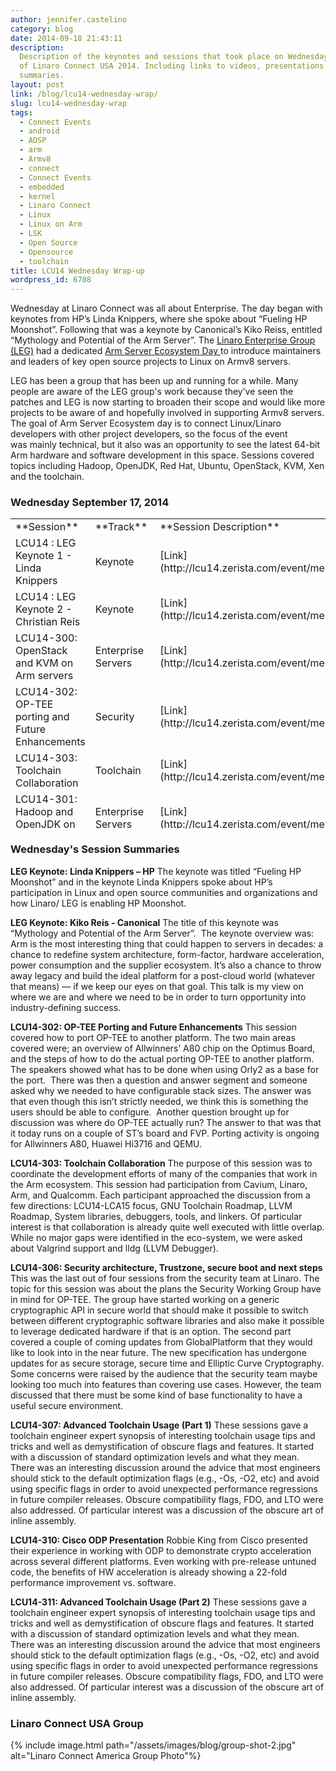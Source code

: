 ```yaml
---
author: jennifer.castelino
category: blog
date: 2014-09-18 21:43:11
description:
  Description of the keynotes and sessions that took place on Wednesday
  of Linaro Connect USA 2014. Including links to videos, presentations and session
  summaries.
layout: post
link: /blog/lcu14-wednesday-wrap/
slug: lcu14-wednesday-wrap
tags:
  - Connect Events
  - android
  - AOSP
  - arm
  - Armv8
  - connect
  - Connect Events
  - embedded
  - kernel
  - Linaro Connect
  - Linux
  - Linux on Arm
  - LSK
  - Open Source
  - Opensource
  - toolchain
title: LCU14 Wednesday Wrap-up
wordpress_id: 6708
---
```


Wednesday at Linaro Connect was all about Enterprise. The day began with keynotes from HP’s Linda Knippers, where she spoke about “Fueling HP Moonshot”. Following that was a keynote by Canonical’s Kiko Reiss, entitled “Mythology and Potential of the Arm Server”. The [Linaro Enterprise Group (LEG)](https://wiki-archive.linaro.org/LEG) had a dedicated [Arm Server Ecosystem Day ](https://connect.linaro.org/lcu14/)to introduce maintainers and leaders of key open source projects to Linux on Armv8 servers.

LEG has been a group that has been up and running for a while. Many people are aware of the LEG group's work because they’ve seen the patches and LEG is now starting to broaden their scope and would like more projects to be aware of and hopefully involved in supporting Armv8 servers. The goal of Arm Server Ecosystem day is to connect Linux/Linaro developers with other project developers, so the focus of the event was mainly technical, but it also was an opportunity to see the latest 64-bit Arm hardware and software development in this space. Sessions covered topics including Hadoop, OpenJDK, Red Hat, Ubuntu, OpenStack, KVM, Xen and the toolchain.

### **Wednesday September 17, 2014**

<table width="1029" style="height: 496px;" class="table responsive-table" >
<tbody >
<tr >

<td width="35%" markdown="1">
**Session**
</td>

<td width="13%" markdown="1">
**Track**
</td>

<td width="13%" markdown="1">
**Session Description**
</td>

<td width="13%" markdown="1">
**Youtube Video**
</td>

<td width="13%" markdown="1">
**Presentation**
</td>

<td width="13%" markdown="1">
**Video (Linaro Server)**
</td>
</tr>
<tr >

<td markdown="1">
LCU14 : LEG Keynote 1 - Linda Knippers
</td>

<td markdown="1">
Keynote
</td>

<td markdown="1">
[Link](http://lcu14.zerista.com/event/member/137744)
</td>

<td markdown="1">
[Video](https://www.youtube.com/watch?v=69OqKQ_NcTQ&list=UUIVqQKxCyQLJS6xvSmfndLA)
</td>

<td markdown="1">
Available soon
</td>

<td markdown="1">
[Link](http://people.linaro.org/linaro-connect/lcu14/videos/09-17-Wednesday/LCU14%2520-%2520LEG%2520Keynote%25201.mp4)
</td>
</tr>
<tr >

<td markdown="1">
LCU14 : LEG Keynote 2 - Christian Reis
</td>

<td markdown="1">
Keynote
</td>

<td markdown="1">
[Link](http://lcu14.zerista.com/event/member/137745)
</td>

<td markdown="1">
[Video](https://www.youtube.com/watch?v=f2RQYclWifI&list=UUIVqQKxCyQLJS6xvSmfndLA)
</td>

<td markdown="1">
[Link to Presentation](http://www.slideshare.net/linaroorg/lcu2014-mythology)
</td>

<td markdown="1">
[Link](http://people.linaro.org/linaro-connect/lcu14/videos/09-17-Wednesday/LCU14%2520-%2520LEG%2520Keynote%25202.mp4)
</td>
</tr>
<tr >

<td markdown="1">
LCU14-300: OpenStack and KVM on Arm servers
</td>

<td markdown="1">
Enterprise Servers
</td>

<td markdown="1">
[Link](http://lcu14.zerista.com/event/member/137746)
</td>

<td markdown="1">
[Video](https://www.youtube.com/watch?v=WLtxQTsyWK8&list=UUIVqQKxCyQLJS6xvSmfndLA)
</td>

<td markdown="1">
[Link to Presentation](http://www.slideshare.net/linaroorg/lcu14-300-open-stack-andkvm-on-arm-servers)
</td>

<td markdown="1">
[Link](http://people.linaro.org/linaro-connect/lcu14/videos/09-17-Wednesday/LCU14-300-%2520OpenStack%2520and%2520KVM%2520on%2520Arm%2520servers.mp4)
</td>
</tr>
<tr >

<td markdown="1">
LCU14-302: OP-TEE porting and Future Enhancements
</td>

<td markdown="1">
Security
</td>

<td markdown="1">
[Link](http://lcu14.zerista.com/event/member/137748)
</td>

<td markdown="1">
[Video](https://www.youtube.com/watch?v=QgaGJow7hws&list=UUIVqQKxCyQLJS6xvSmfndLA)
</td>

<td markdown="1">
[Link to Presentation](http://www.slideshare.net/linaroorg/lcu14-302-how-to-port-optee-to-another-platform)
</td>

<td markdown="1">
[Link](http://people.linaro.org/linaro-connect/lcu14/videos/09-17-Wednesday/LCU14-302-%2520OP-TEE%2520Porting%2520and%2520Future%2520Enhancements.mp4)
</td>
</tr>
<tr >

<td markdown="1">
LCU14-303: Toolchain Collaboration
</td>

<td markdown="1">
Toolchain
</td>

<td markdown="1">
[Link](http://lcu14.zerista.com/event/member/137749)
</td>

<td markdown="1">
[Video](https://www.youtube.com/watch?v=b-mtKxOm0m8&list=UUIVqQKxCyQLJS6xvSmfndLA)
</td>

<td markdown="1">
[Link to Presentation](http://www.slideshare.net/linaroorg/lcu14-303-toolchain-collaboration)
</td>

<td markdown="1">
[Link](http://people.linaro.org/linaro-connect/lcu14/videos/09-17-Wednesday/LCU14-303-%2520Toolchain%2520Collaboration.mp4)
</td>
</tr>
<tr >

<td markdown="1">
LCU14-301: Hadoop and OpenJDK on Arm servers
</td>

<td markdown="1">
Enterprise Servers
</td>

<td markdown="1">
[Link](http://lcu14.zerista.com/event/member/137747)
</td>

<td markdown="1">
[Video](https://www.youtube.com/watch?v=GD6AZLfSz-A&list=UUIVqQKxCyQLJS6xvSmfndLA)
</td>

<td markdown="1">
[Link to Presentation](http://www.slideshare.net/linaroorg/lcu14-301-hadoop-and-open-jdk-on-arm-servers)
</td>

<td markdown="1">
[Link](http://people.linaro.org/linaro-connect/lcu14/videos/09-17-Wednesday/LCU14-301-%2520Hadoop%2520and%2520OpenJDK%2520on%2520Arm%2520servers.mp4)
</td>
</tr>
<tr >

<td markdown="1">
LCU14-304: Red Hat Offering for Arm servers
</td>

<td markdown="1">
Enterprise Servers
</td>

<td markdown="1">
[Link](http://lcu14.zerista.com/event/member/137751)
</td>

<td markdown="1">
[Video](https://www.youtube.com/watch?v=8kvlg5GHqdw&list=UUIVqQKxCyQLJS6xvSmfndLA)
</td>

<td markdown="1">
Available soon
</td>

<td markdown="1">
[Link](http://people.linaro.org/linaro-connect/lcu14/videos/09-17-Wednesday/LCU14-304-%2520Red%2520Hat%2520Offering%2520for%2520Arm%2520servers.mp4)
</td>
</tr>
<tr >

<td markdown="1">
LCU14-306: Security architecture, Trustzone, secure boot and next steps
</td>

<td markdown="1">
Security
</td>

<td markdown="1">
[Link](http://lcu14.zerista.com/event/member/137753)
</td>

<td markdown="1">
[Video](https://www.youtube.com/watch?v=GTKEmdUU1lE&list=UUIVqQKxCyQLJS6xvSmfndLA)
</td>

<td markdown="1">
[Link to Presentation](http://www.slideshare.net/linaroorg/lcu14-306-optee-future-enhancements)
</td>

<td markdown="1">
[Link](http://people.linaro.org/linaro-connect/lcu14/videos/09-17-Wednesday/LCU14-306-%2520OP-TEE%2520Future%2520Enhancements.mp4)
</td>
</tr>
<tr >

<td markdown="1">
LCU14-307: Advanced Toolchain Usage (Part 1)
</td>

<td markdown="1">
Toolchain
</td>

<td markdown="1">
[Link](http://lcu14.zerista.com/event/member/137754)
</td>

<td markdown="1">
[Video](https://www.youtube.com/watch?v=E0troMIh1Go&list=UUIVqQKxCyQLJS6xvSmfndLA)
</td>

<td markdown="1">
[Link to Presentation](http://www.slideshare.net/linaroorg/lcu14-307-advanced-toolchain-usage-parts-12)
</td>

<td markdown="1">
[Link](http://people.linaro.org/linaro-connect/lcu14/videos/09-17-Wednesday/LCU14-307-%2520Advanced%2520Toolchain%2520Usage%2520%2528Part%25201%2529.mp4)
</td>
</tr>
<tr >

<td markdown="1">
LCU14-305: Canonical Ubuntu for Arm servers
</td>

<td markdown="1">
Enterprise Servers
</td>

<td markdown="1">
[Link](http://lcu14.zerista.com/event/member/137752)
</td>

<td markdown="1">
[Video](https://www.youtube.com/watch?v=inHxcitgkxk&list=UUIVqQKxCyQLJS6xvSmfndLA)
</td>

<td markdown="1">
Available soon
</td>

<td markdown="1">
[Link](http://people.linaro.org/linaro-connect/lcu14/videos/09-17-Wednesday/LCU14-305-%2520Canonical%2520Ubuntu%2520for%2520Arm%2520servers.mp4)
</td>
</tr>
<tr >

<td markdown="1">
LCU14-308: Citrix XEN for Arm servers
</td>

<td markdown="1">
Enterprise Servers
</td>

<td markdown="1">
[Link](http://lcu14.zerista.com/event/member/137755)
</td>

<td markdown="1">
[Video](https://www.youtube.com/watch?v=Glabus8qpLY&list=UUIVqQKxCyQLJS6xvSmfndLA)
</td>

<td markdown="1">
[Link to Presentation](https://www.slideshare.net/linaroorg/lcu14-308-xen-project-for-arm-servers)
</td>

<td markdown="1">
[Link](http://people.linaro.org/linaro-connect/lcu14/videos/09-17-Wednesday/LCU14-308-%2520Citrix%2520XEN%2520for%2520Arm%2520servers(1).mp4)
</td>
</tr>
<tr >

<td markdown="1">

</td>

<td markdown="1">

</td>

<td markdown="1">

</td>

<td markdown="1">

</td>

<td markdown="1">

</td>

<td markdown="1">

</td>
</tr>
<tr >

<td markdown="1">
LCU14-310: Cisco ODP Presentation
</td>

<td markdown="1">
Networking
</td>

<td markdown="1">
[Link](http://lcu14.zerista.com/event/member/137757)
</td>

<td markdown="1">
[Video](https://www.youtube.com/watch?v=eFlTmslVK-Y&list=UUIVqQKxCyQLJS6xvSmfndLA)
</td>

<td markdown="1">
[Link to Presentation](http://www.slideshare.net/linaroorg/lcu14-310-cisco-odp-v2)
</td>

<td markdown="1">
[Link](http://people.linaro.org/linaro-connect/lcu14/videos/09-17-Wednesday/LCU14-310-%2520Cisco%2520ODP%2520Presentation.mp4)
</td>
</tr>
<tr >

<td markdown="1">
LCU14-311: Advanced Toolchain Usage (Part 2)
</td>

<td markdown="1">
Toolchain
</td>

<td markdown="1">
[Link](http://lcu14.zerista.com/event/member/137758)
</td>

<td markdown="1">
[Video](https://www.youtube.com/watch?v=cy69u5n3qWA&list=UUIVqQKxCyQLJS6xvSmfndLA)
</td>

<td markdown="1">
[Link to Presentation](http://www.slideshare.net/linaroorg/lcu14-311-advanced-toolchain-usage-parts-12)
</td>

<td markdown="1">
[Link](http://people.linaro.org/linaro-connect/lcu14/videos/09-17-Wednesday/LCU14-311-%2520Advanced%2520Toolchain%2520Usage%2520%2528Part%25202%2529.mp4)
</td>
</tr>
<tr >

<td markdown="1">
LCU14-312: Introduction to the Ecosystem Day
</td>

<td markdown="1">
Enterprise Servers
</td>

<td markdown="1">
[Link](http://lcu14.zerista.com/event/member/137758)
</td>

<td markdown="1">
[Video](https://www.youtube.com/watch?v=earxQS-z_tk&list=UUIVqQKxCyQLJS6xvSmfndLA)
</td>

<td markdown="1">
[Link to Presentation](https://www.slideshare.net/linaroorg/lcu14-312introduction-to-the-ecosystem-day)
</td>

<td markdown="1">
[Link](http://people.linaro.org/linaro-connect/lcu14/videos/09-17-Wednesday/LCU14-312%2520-%2520Introduction%2520to%2520the%2520Ecosystem%2520day.mp4)
</td>
</tr>
</tbody>
</table>

### **Wednesday's Session Summaries**

**LEG Keynote: Linda Knippers – HP** The keynote was titled “Fueling HP Moonshot” and in the keynote Linda Knippers spoke about HP’s participation in Linux and open source communities and organizations and how Linaro/ LEG is enabling HP Moonshot.

**LEG Keynote: Kiko Reis - Canonical** The title of this keynote was “Mythology and Potential of the Arm Server”.  The keynote overview was: Arm is the most interesting thing that could happen to servers in decades: a chance to redefine system architecture, form-factor, hardware acceleration, power consumption and the supplier ecosystem. It’s also a chance to throw away legacy and build the ideal platform for a post-cloud world (whatever that means) — if we keep our eyes on that goal. This talk is my view on where we are and where we need to be in order to turn opportunity into industry-defining success.

**LCU14-302: OP-TEE Porting and Future Enhancements** This session covered how to port OP-TEE to another platform. The two main areas covered were; an overview of Allwinners’ A80 chip on the Optimus Board, and the steps of how to do the actual porting OP-TEE to another platform. The speakers showed what has to be done when using Orly2 as a base for the port.  There was then a question and answer segment and someone asked why we needed to have configurable stack sizes. The answer was that even though this isn’t strictly needed, we think this is something the users should be able to configure.  Another question brought up for discussion was where do OP-TEE actually run? The answer to that was that it today runs on a couple of ST’s board and FVP. Porting activity is ongoing for Allwinners A80, Huawei Hi3716 and QEMU.

**LCU14-303: Toolchain Collaboration** The purpose of this session was to coordinate the development efforts of many of the companies that work in the Arm ecosystem. This session had participation from Cavium, Linaro, Arm, and Qualcomm. Each participant approached the discussion from a few directions: LCU14-LCA15 focus, GNU Toolchain Roadmap, LLVM Roadmap, System libraries, debuggers, tools, and linkers. Of particular interest is that collaboration is already quite well executed with little overlap. While no major gaps were identified in the eco-system, we were asked about Valgrind support and lldg (LLVM Debugger).

**LCU14-306: Security architecture, Trustzone, secure boot and next steps** This was the last out of four sessions from the security team at Linaro. The topic for this session was about the plans the Security Working Group have in mind for OP-TEE. The group have started working on a generic cryptographic API in secure world that should make it possible to switch between different cryptographic software libraries and also make it possible to leverage dedicated hardware if that is an option. The second part covered a couple of coming updates from GlobalPlatform that they would like to look into in the near future. The new specification has undergone updates for as secure storage, secure time and Elliptic Curve Cryptography. Some concerns were raised by the audience that the security team maybe looking too much into features than covering use cases. However, the team discussed that there must be some kind of base functionality to have a useful secure environment.

**LCU14-307: Advanced Toolchain Usage (Part 1)** These sessions gave a toolchain engineer expert synopsis of interesting toolchain usage tips and tricks and well as demystification of obscure flags and features. It started with a discussion of standard optimization levels and what they mean. There was an interesting discussion around the advice that most engineers should stick to the default optimization flags (e.g., -Os, -O2, etc) and avoid using specific flags in order to avoid unexpected performance regressions in future compiler releases. Obscure compatibility flags, FDO, and LTO were also addressed. Of particular interest was a discussion of the obscure art of inline assembly.

**LCU14-310: Cisco ODP Presentation** Robbie King from Cisco presented their experience in working with ODP to demonstrate crypto acceleration across several different platforms. Even working with pre-release untuned code, the benefits of HW acceleration is already showing a 22-fold performance improvement vs. software.

**LCU14-311: Advanced Toolchain Usage (Part 2)** These sessions gave a toolchain engineer expert synopsis of interesting toolchain usage tips and tricks and well as demystification of obscure flags and features. It started with a discussion of standard optimization levels and what they mean. There was an interesting discussion around the advice that most engineers should stick to the default optimization flags (e.g., -Os, -O2, etc) and avoid using specific flags in order to avoid unexpected performance regressions in future compiler releases. Obscure compatibility flags, FDO, and LTO were also addressed. Of particular interest was a discussion of the obscure art of inline assembly.

### **Linaro Connect USA Group**

{% include image.html path="/assets/images/blog/group-shot-2.jpg" alt="Linaro Connect America Group Photo"%}
